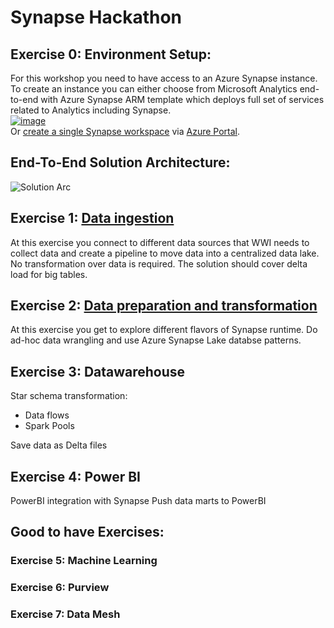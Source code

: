 # Synapse Hackathon

## Exercise 0: Environment Setup: 
For this workshop you need to have access to an Azure Synapse instance. To create an instance you can either choose from Microsoft Analytics end-to-end with Azure Synapse ARM template which deploys full set of services related to Analytics including Synapse.  
[![image](https://user-images.githubusercontent.com/40135849/174113982-d6f86cc2-7590-49b7-9a44-c18400614444.png)](<https://portal.azure.com/#blade/Microsoft_Azure_CreateUIDef/CustomDeploymentBlade/uri/https%3A%2F%2Fraw.githubusercontent.com%2FAzure%2Fazure-synapse-analytics-end2end%2Fmain%2FDeploy%2FAzureAnalyticsE2E.json/uiFormDefinitionUri/https%3A%2F%2Fraw.githubusercontent.com%2FAzure%2Fazure-synapse-analytics-end2end%2Fmain%2FDeploy%2FcreateUiDefinition.json>)  
Or [create a single Synapse workspace](<https://docs.microsoft.com/en-us/azure/synapse-analytics/quickstart-create-workspace>) via [Azure Portal](<https://portal.azure.com/>). 

## End-To-End Solution Architecture:
![Solution Arc](https://user-images.githubusercontent.com/40135849/174117794-0063d7bd-4cdc-4cfc-8108-669b9cff89a8.jpg)


## Exercise 1: [Data ingestion](<./Exercise 1.md>) 
At this exercise you connect to different data sources that WWI needs to collect data and create a pipeline to move data into a centralized data lake. No transformation over data is required. The solution should cover delta load for big tables.

## Exercise 2: [Data preparation and transformation](<./Exercise 2.md>) 
At this exercise you get to explore different flavors of Synapse runtime. Do ad-hoc data wrangling and use Azure Synapse Lake databse patterns.
 
  
## Exercise 3: Datawarehouse 
   Star schema transformation:
   <ul> 
    <li> Data flows
    <li> Spark Pools
    </ul>
    Save data as Delta files
    
## Exercise 4: Power BI
  PowerBI integration with Synapse
  Push data marts to PowerBI
  
## Good to have Exercises:
### Exercise 5: Machine Learning 
### Exercise 6: Purview
### Exercise 7: Data Mesh

